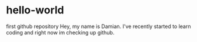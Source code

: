 # hello-world
first github repository
Hey, my name is Damian. I've recently started to learn coding and right now im checking up github.
